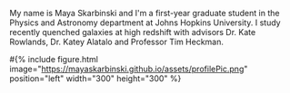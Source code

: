 
My name is Maya Skarbinski and I'm a first-year graduate student in the Physics and Astronomy department at Johns Hopkins University. I study recently quenched galaxies at high redshift with advisors Dr. Kate Rowlands, Dr. Katey Alatalo and Professor Tim Heckman.

#{% include figure.html image="https://mayaskarbinski.github.io/assets/profilePic.png" position="left" width="300" height="300" %}
